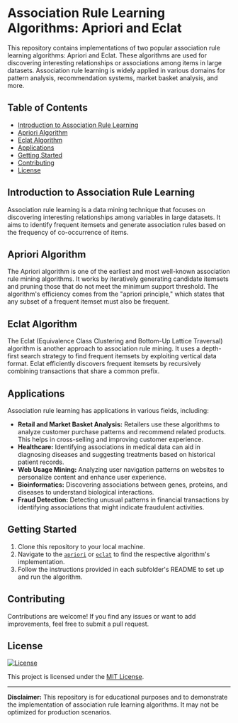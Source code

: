 # Association Rule Learning Algorithms: Apriori and Eclat

This repository contains implementations of two popular association rule learning algorithms: Apriori and Eclat. These algorithms are used for discovering interesting relationships or associations among items in large datasets. Association rule learning is widely applied in various domains for pattern analysis, recommendation systems, market basket analysis, and more.

## Table of Contents
- [Introduction to Association Rule Learning](#introduction-to-association-rule-learning)
- [Apriori Algorithm](#apriori-algorithm)
- [Eclat Algorithm](#eclat-algorithm)
- [Applications](#applications)
- [Getting Started](#getting-started)
- [Contributing](#contributing)
- [License](#license)

## Introduction to Association Rule Learning

Association rule learning is a data mining technique that focuses on discovering interesting relationships among variables in large datasets. It aims to identify frequent itemsets and generate association rules based on the frequency of co-occurrence of items.

## Apriori Algorithm

The Apriori algorithm is one of the earliest and most well-known association rule mining algorithms. It works by iteratively generating candidate itemsets and pruning those that do not meet the minimum support threshold. The algorithm's efficiency comes from the "apriori principle," which states that any subset of a frequent itemset must also be frequent.

## Eclat Algorithm

The Eclat (Equivalence Class Clustering and Bottom-Up Lattice Traversal) algorithm is another approach to association rule mining. It uses a depth-first search strategy to find frequent itemsets by exploiting vertical data format. Eclat efficiently discovers frequent itemsets by recursively combining transactions that share a common prefix.

## Applications

Association rule learning has applications in various fields, including:

- **Retail and Market Basket Analysis:** Retailers use these algorithms to analyze customer purchase patterns and recommend related products. This helps in cross-selling and improving customer experience.
- **Healthcare:** Identifying associations in medical data can aid in diagnosing diseases and suggesting treatments based on historical patient records.
- **Web Usage Mining:** Analyzing user navigation patterns on websites to personalize content and enhance user experience.
- **Bioinformatics:** Discovering associations between genes, proteins, and diseases to understand biological interactions.
- **Fraud Detection:** Detecting unusual patterns in financial transactions by identifying associations that might indicate fraudulent activities.

## Getting Started

1. Clone this repository to your local machine.
2. Navigate to the [`apriori`](apriori.py) or [`eclat`](eclat.py) to find the respective algorithm's implementation.
3. Follow the instructions provided in each subfolder's README to set up and run the algorithm.

## Contributing

Contributions are welcome! If you find any issues or want to add improvements, feel free to submit a pull request.

## License
[![License](https://img.shields.io/badge/license-MIT-blue.svg)](LICENSE)

This project is licensed under the [MIT License](LICENSE).

---

**Disclaimer:** This repository is for educational purposes and to demonstrate the implementation of association rule learning algorithms. It may not be optimized for production scenarios.
